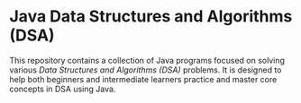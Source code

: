 # Java Data Structures and Algorithms (DSA)

This repository contains a collection of Java programs focused on solving various *Data Structures and Algorithms (DSA)* problems. It is designed to help both beginners and intermediate learners practice and master core concepts in DSA using Java.
